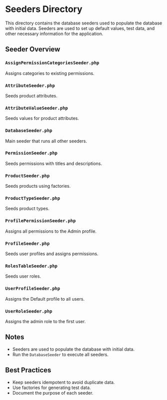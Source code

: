 # Seeders Directory

This directory contains the database seeders used to populate the database with initial data. Seeders are used to set up default values, test data, and other necessary information for the application.

## Seeder Overview

### `AssignPermissionCategoriesSeeder.php`
Assigns categories to existing permissions.

### `AttributeSeeder.php`
Seeds product attributes.

### `AttributeValueSeeder.php`
Seeds values for product attributes.

### `DatabaseSeeder.php`
Main seeder that runs all other seeders.

### `PermissionSeeder.php`
Seeds permissions with titles and descriptions.

### `ProductSeeder.php`
Seeds products using factories.

### `ProductTypeSeeder.php`
Seeds product types.

### `ProfilePermissionSeeder.php`
Assigns all permissions to the Admin profile.

### `ProfileSeeder.php`
Seeds user profiles and assigns permissions.

### `RolesTableSeeder.php`
Seeds user roles.

### `UserProfileSeeder.php`
Assigns the Default profile to all users.

### `UserRoleSeeder.php`
Assigns the admin role to the first user.

## Notes
- Seeders are used to populate the database with initial data.
- Run the `DatabaseSeeder` to execute all seeders.

## Best Practices
- Keep seeders idempotent to avoid duplicate data.
- Use factories for generating test data.
- Document the purpose of each seeder.
